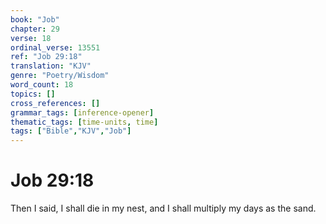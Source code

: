 ```yaml
---
book: "Job"
chapter: 29
verse: 18
ordinal_verse: 13551
ref: "Job 29:18"
translation: "KJV"
genre: "Poetry/Wisdom"
word_count: 18
topics: []
cross_references: []
grammar_tags: [inference-opener]
thematic_tags: [time-units, time]
tags: ["Bible","KJV","Job"]
---
```


# Job 29:18

Then I said, I shall die in my nest, and I shall multiply my days as the sand.
